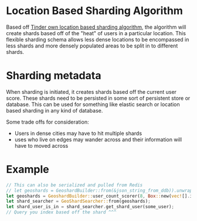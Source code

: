 # Location Based Sharding Algorithm

Based off [Tinder own location based sharding algorithm](https://medium.com/tinder-engineering/geosharded-recommendations-part-1-sharding-approach-d5d54e0ec77a), the algorithm will create shards based off of the "heat" of users in a particular location. This flexible sharding schema allows less dense locations to be encompassed in less shards and more densely populated areas to be split in to different shards.

# Sharding metadata

When sharding is initiated, it creates shards based off the current user score. These shards need to be persisted in some sort of persistent store or database. This can be used for something like elastic search or location based sharding in any kind of database. 

Some trade offs for consideration:

- Users in dense cities may have to hit multiple shards
- uses who live on edges may wander across and their information will have to moved across

# Example

```rust
// This can also be serialized and pulled from Redis
// let geoshards = GeoshardBuilder::from(&json_string_from_ddb)).unwrap();
let geoshards = GeoshardBuilder::user_count_scorer(8, Box::new(vec![].into_iter()), 40, 100).build();
let shard_searcher = GeoShardSearcher::from(geoshards);
let shard_user_is_in = shard_searcher.get_shard_user(some_user);
// Query you index based off the shard ^^^
```